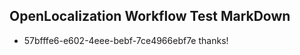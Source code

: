## OpenLocalization Workflow Test MarkDown
* 57bfffe6-e602-4eee-bebf-7ce4966ebf7e 
thanks!<!--HONumber=Mar16_HO2-->
